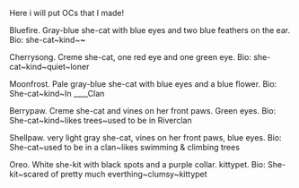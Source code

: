 Here i will put OCs that I made!

Bluefire. Gray-blue she-cat with blue eyes and two blue feathers on the ear. Bio: she-cat~kind~_____________~_____________

Cherrysong. Creme she-cat, one red eye and one green eye. Bio: she-cat~kind~quiet~loner

Moonfrost. Pale gray-blue she-cat with blue eyes and a blue flower. Bio: She-cat~kind~In ____Clan

Berrypaw. Creme she-cat and vines on her front paws. Green eyes. Bio: She-cat~kind~likes trees~used to be in Riverclan

Shellpaw. very light gray she-cat, vines on her front paws, blue eyes. Bio: She-cat~used to be in a clan~likes swimming & climbing trees

Oreo. White she-kit with black spots and a purple collar. kittypet. Bio: She-kit~scared of pretty much everthing~clumsy~kittypet

